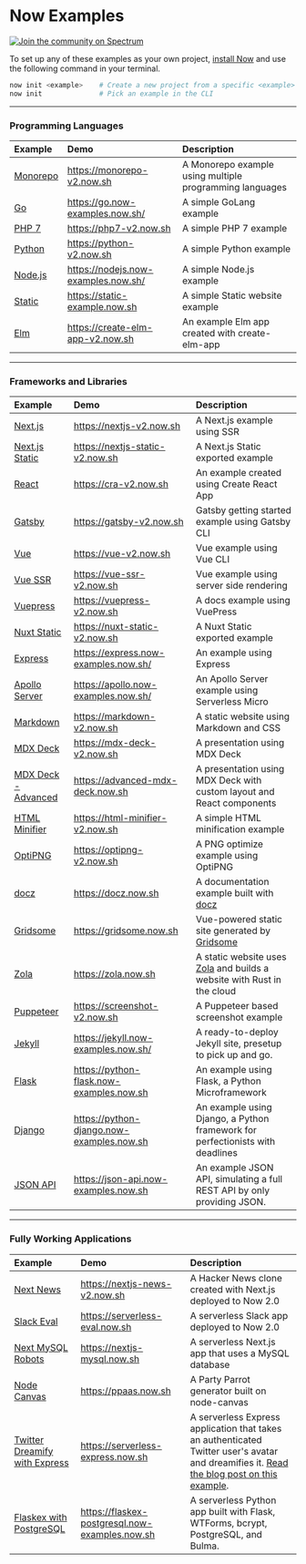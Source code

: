 # Now Examples

[![Join the community on Spectrum](https://withspectrum.github.io/badge/badge.svg)](https://spectrum.chat/zeit)

To set up any of these examples as your own project, [install Now](https://zeit.co/docs/v2/getting-started/installation) and use the following command in your terminal.

```sh
now init <example>    # Create a new project from a specific <example>
now init              # Pick an example in the CLI
```

---

### Programming Languages

| Example                | Demo                                | Description                                             |
| :--------------------- | :---------------------------------- | :------------------------------------------------------ |
| [Monorepo](/monorepo)  | https://monorepo-v2.now.sh          | A Monorepo example using multiple programming languages |
| [Go](/go)              | https://go.now-examples.now.sh/     | A simple GoLang example                                 |
| [PHP 7](/php-7)        | https://php7-v2.now.sh              | A simple PHP 7 example                                  |
| [Python](/python)      | https://python-v2.now.sh            | A simple Python example                                 |
| [Node.js](/nodejs)     | https://nodejs.now-examples.now.sh/ | A simple Node.js example                                |
| [Static](/static)      | https://static-example.now.sh       | A simple Static website example                         |
| [Elm](/create-elm-app) | https://create-elm-app-v2.now.sh    | An example Elm app created with create-elm-app          |

---

### Frameworks and Libraries

| Example                                   | Demo                                      | Description                                                                                       |
| :---------------------------------------- | :---------------------------------------- | :------------------------------------------------------------------------------------------------ |
| [Next.js](/nextjs)                        | https://nextjs-v2.now.sh                  | A Next.js example using SSR                                                                       |
| [Next.js Static](/nextjs-static)          | https://nextjs-static-v2.now.sh           | A Next.js Static exported example                                                                 |
| [React](/create-react-app)                | https://cra-v2.now.sh                     | An example created using Create React App                                                         |
| [Gatsby](/gatsby)                         | https://gatsby-v2.now.sh                  | Gatsby getting started example using Gatsby CLI                                                   |
| [Vue](/vue)                               | https://vue-v2.now.sh                     | Vue example using Vue CLI                                                                         |
| [Vue SSR](/vue-ssr)                       | https://vue-ssr-v2.now.sh                 | Vue example using server side rendering                                                           |
| [Vuepress](/vuepress)                     | https://vuepress-v2.now.sh                | A docs example using VuePress                                                                     |
| [Nuxt Static](/nuxt-static)               | https://nuxt-static-v2.now.sh             | A Nuxt Static exported example                                                                    |
| [Express](/express)                       | https://express.now-examples.now.sh/      | An example using Express                                                                          |
| [Apollo Server](/apollo)                  | https://apollo.now-examples.now.sh/       | An Apollo Server example using Serverless Micro                                                   |
| [Markdown](/markdown)                     | https://markdown-v2.now.sh                | A static website using Markdown and CSS                                                           |
| [MDX Deck](/mdx-deck)                     | https://mdx-deck-v2.now.sh                | A presentation using MDX Deck                                                                     |
| [MDX Deck - Advanced](/mdx-deck-advanced) | https://advanced-mdx-deck.now.sh          | A presentation using MDX Deck with custom layout and React components                             |
| [HTML Minifier](/html-minifier)           | https://html-minifier-v2.now.sh           | A simple HTML minification example                                                                |
| [OptiPNG](/optipng)                       | https://optipng-v2.now.sh                 | A PNG optimize example using OptiPNG                                                              |
| [docz](/docz)                             | https://docz.now.sh                       | A documentation example built with [docz](https://docz.site)                                      |
| [Gridsome](/gridsome)                     | https://gridsome.now.sh                   | Vue-powered static site generated by [Gridsome](https://gridsome.org)                             |
| [Zola](/zola)                             | https://zola.now.sh                       | A static website uses [Zola](https://www.getzola.org) and builds a website with Rust in the cloud |
| [Puppeteer](/puppeteer-screenshot)        | https://screenshot-v2.now.sh              | A Puppeteer based screenshot example                                                              |
| [Jekyll](/jekyll)                         | https://jekyll.now-examples.now.sh/       | A ready-to-deploy Jekyll site, presetup to pick up and go.                                        |
| [Flask](/python-flask)                    | https://python-flask.now-examples.now.sh  | An example using Flask, a Python Microframework                                                   |
| [Django](/python-django)                  | https://python-django.now-examples.now.sh | An example using Django, a Python framework for perfectionists with deadlines                     |
| [JSON API](/json-api)                     | https://json-api.now-examples.now.sh      | An example JSON API, simulating a full REST API by only providing JSON.                           |

---

### Fully Working Applications

| Example                                                    | Demo                                           | Description                                                                                                                                                                                                |
| :--------------------------------------------------------- | :--------------------------------------------- | :--------------------------------------------------------------------------------------------------------------------------------------------------------------------------------------------------------- |
| [Next News](/nextjs-news)                                  | https://nextjs-news-v2.now.sh                  | A Hacker News clone created with Next.js deployed to Now 2.0                                                                                                                                               |
| [Slack Eval](/slack-eval)                                  | https://serverless-eval.now.sh                 | A serverless Slack app deployed to Now 2.0                                                                                                                                                                 |
| [Next MySQL Robots](/nextjs-mysql)                         | https://nextjs-mysql.now.sh                    | A serverless Next.js app that uses a MySQL database                                                                                                                                                        |
| [Node Canvas](/nodejs-canvas-partyparrot)                  | https://ppaas.now.sh                           | A Party Parrot generator built on node-canvas                                                                                                                                                              |
| [Twitter Dreamify with Express](/express-twitter-dreamify) | https://serverless-express.now.sh              | A serverless Express application that takes an authenticated Twitter user's avatar and dreamifies it. [Read the blog post on this example](https://zeit.co/blog/serverless-express-js-lambdas-with-now-2). |
| [Flaskex with PostgreSQL](/flaskex-postgresql)             | https://flaskex-postgresql.now-examples.now.sh | A serverless Python app built with Flask, WTForms, bcrypt, PostgreSQL, and Bulma.                                                                                                                          |
